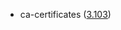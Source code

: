 - ca-certificates ([3.103](https://firefox-source-docs.mozilla.org/security/nss/releases/nss_3_103.html))
